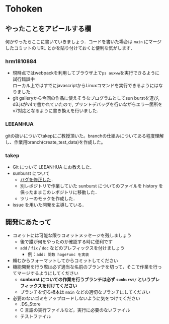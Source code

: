 # Tohoken

## やったことをアピールする欄

何かやったらここに書いていきましょう．コードを書いた場合は `main` にマージしたコミットの URL とかを貼り付けておくと便利な気がします．

<!-- 
### の前後には１個ずつ空行を置いてください（warning が大量に出てくるので）
-->

### hrm1810884

- 現時点ではwebpackを利用してブラウザ上で`ps auxww`を実行できるように試行錯誤中  
ローカル上ではすでにjavascriptからLinuxコマンドを実行できるようにはなりました.
- git galleryから今回の作品に使えそうなプログラムとしてsun burstを選び, d3.jsがv4で書かれていたので, プリントデバッグを行いながらエラー箇所をv7対応となるように書き換えを行いました.

### LEEANHUA

gitの扱いについてtakepにご教授頂いた。branchの仕組みについてある程度理解し、作業用branch(create_test_data)を作成した。

### takep

- Git について LEEANHUA にお教えした．
- sunburst について
  - [バグを修正した](https://github.com/InfovisHandsOn/B-Tohoken/commit/cbe4bc66faba535a96f358d9c968e739967aa559)．
  - 別レポジトリで作業していた sunburst についてのファイルを history を保ったままこのレポジトリに移動した．
  - ツリーのモックを作成した．
- issue を用いた開発を主導している．

## 開発にあたって

- コミットには可能な限りコミットメッセージを残しましょう
  - 後で誰が何をやったのか確認する時に便利です
  - `add` / `fix` / `doc` などのプレフィックスを付けましょう
    - 例：`add: 関数 hogeFunc を実装`
- 頼むからフォーマットしてからコミットしてください
- 機能開発を行う際は必ず適当な名前のブランチを切って，そこで作業を行ってマージするようにしてください
  - **sunburst についての作業を行うブランチは必ず `sunburst/` というプレフィックスを付けてください**
  - ブランチを切る根本は `main` などの適切なブランチにしてください
- 必要のないゴミをアップロードしないように気をつけてください
  - .DS_Store
  - C 言語の実行ファイルなど，実行に必要のないファイル
  - テストファイル
